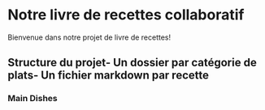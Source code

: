  # Notre livre de recettes collaboratif
 Bienvenue dans notre projet de livre de recettes!
 ## Structure du projet- Un dossier par catégorie de plats- Un fichier markdown par recette
 ### Main Dishes
